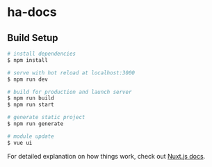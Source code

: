 # ha-docs

## Build Setup

```bash
# install dependencies
$ npm install

# serve with hot reload at localhost:3000
$ npm run dev

# build for production and launch server
$ npm run build
$ npm run start

# generate static project
$ npm run generate

# module update
$ vue ui

```

For detailed explanation on how things work, check out [Nuxt.js docs](https://nuxtjs.org).

